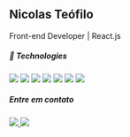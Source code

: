 ## Nicolas Teófilo

Front-end Developer | React.js
 
##### 🔨 Technologies
<p align="left"> 
<img src="https://img.shields.io/badge/React-20232A?style=for-the-badge&logo=react&logoColor=61DAFB"> 
<img class="" src="https://img.shields.io/badge/JavaScript-323330?style=for-the-badge&logo=javascript&logoColor=F7DF1E">
<img src="https://img.shields.io/badge/Node.js-339933?style=for-the-badge&logo=nodedotjs&logoColor=white"> 
<img src="https://img.shields.io/badge/MongoDB-4EA94B?style=for-the-badge&logo=mongodb&logoColor=white"> 
<img src="https://img.shields.io/badge/CSS3-1572B6?style=for-the-badge&logo=css3&logoColor=white"> <img src="https://img.shields.io/badge/HTML5-E34F26?style=for-the-badge&logo=html5&logoColor=white">   
<img src="https://img.shields.io/badge/next.js-000?style=for-the-badge&logo=nextdotjs&logoColor=white" />
<br>
<p/>

##### Entre em contato
<div>
  <a href="https://www.linkedin.com/in/nicolasteofilo/" target="_blank"><img src="https://img.shields.io/badge/-LinkedIn-%230077B5?style=for-the-badge&logo=linkedin&logoColor=white" target="_blank"> </a><a href="https://www.instgram.com/onicolasteofilo/" target="_blank"><img src="https://img.shields.io/badge/Instagram-E4405F?style=for-the-badge&logo=instagram&logoColor=white" target="_blank"></a>
</div>
